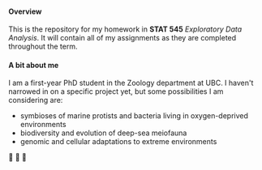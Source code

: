 #### Overview
This is the repository for my homework in **STAT 545** *Exploratory Data Analysis*. It will contain all of my assignments as they are completed throughout the term.

#### A bit about me
I am a first-year PhD student in the Zoology department at UBC. I haven't narrowed in on a specific project yet, but some possibilities I am considering are:

* symbioses of marine protists and bacteria living in oxygen-deprived environments
* biodiversity and evolution of deep-sea meiofauna
* genomic and cellular adaptations to extreme environments

:snail: :ocean: :octopus:
